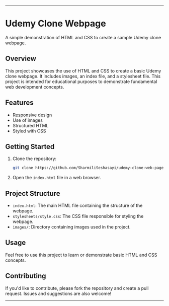 
---

# Udemy Clone Webpage

A simple demonstration of HTML and CSS to create a sample Udemy clone webpage.

## Overview

This project showcases the use of HTML and CSS to create a basic Udemy clone webpage. It includes images, an index file, and a stylesheet file. This project is intended for educational purposes to demonstrate fundamental web development concepts.

## Features

- Responsive design
- Use of images
- Structured HTML
- Styled with CSS

## Getting Started

1. Clone the repository:

    ```bash
    git clone https://github.com/SharmiliSeshasayi/udemy-clone-web-page.git
    ```

2. Open the `index.html` file in a web browser.

## Project Structure

- `index.html`: The main HTML file containing the structure of the webpage.
- `stylesheets/style.css`: The CSS file responsible for styling the webpage.
- `images/`: Directory containing images used in the project.

## Usage

Feel free to use this project to learn or demonstrate basic HTML and CSS concepts.

## Contributing

If you'd like to contribute, please fork the repository and create a pull request. Issues and suggestions are also welcome!


---
